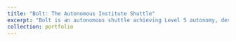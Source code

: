 ```yaml
---
title: "Bolt: The Autonomous Institute Shuttle"
excerpt: "Bolt is an autonomous shuttle achieving Level 5 autonomy, designed to navigate the IIT Madras campus. It incorporates advanced perception, planning, and control algorithms to ensure safe and efficient operation.<br/><img src='images/bolt.png' width='450'><img src='images/main.png' width='450'>"
collection: portfolio
---
```

